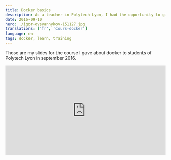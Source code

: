```yaml
---
title: Docker basics
description: As a teacher in Polytech Lyon, I had the opportunity to give course about Docker as an initiation. Here are the slides made with RevealJS.
date: 2016-09-10
hero: ./igor-ovsyannykov-151127.jpg
translations: ['fr', 'cours-docker']
language: en
tags: docker, learn, training
---
```


Those are my slides for the course I gave about docker to students of Polytech Lyon in september 2016.

<div style="position:relative;height:0;padding-bottom:56.25%">
<iframe src="https://slashgear.github.io/docker-basics/#/" width="640" height="360" frameborder="0" style="position:absolute;width:100%;height:100%;left:0" allowfullscreen></iframe>
</div>
